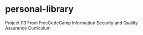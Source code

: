 # personal-library
Project 03 From FreeCodeCamp Information Security and Quality Assurance Curriculum 

